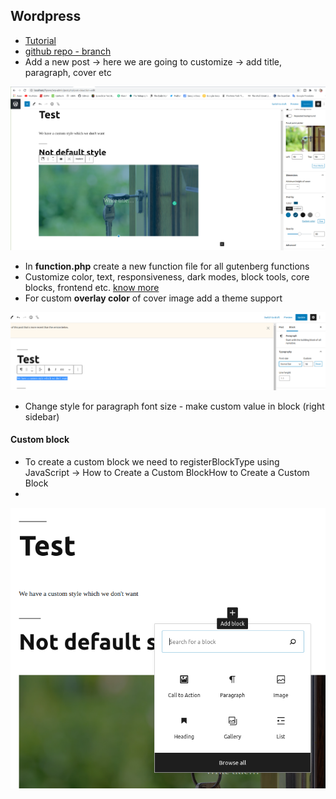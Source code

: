 ## Wordpress

 - [Tutorial](https://www.youtube.com/watch?v=J71to18QaXs&list=PLriKzYyLb28lHhftzU7Z_DJ32mvLy4KKH&index=2)
 - [github repo - branch](https://github.com/Alecaddd/gutenberg-tutorial)
 - Add a new post -> here we are going to customize -> add title, paragraph, cover etc

 ![screenshot](screenshots/wpgb-1.png)

 - In **function.php** create a new function file for all gutenberg functions
 - Customize color, text, responsiveness, dark modes, block tools, core blocks, frontend etc. [know more](https://developer.wordpress.org/block-editor/developers/themes/theme-support/)
 - For custom **overlay color** of cover image add a theme support

 ![screenshot](screenshots/wpgb-2.png)

 - Change style for paragraph font size - make custom value in block (right sidebar)

#### Custom block
 
 - To create a custom block we need to registerBlockType using JavaScript -> How to Create a Custom BlockHow to Create a Custom Block
 - 

 ![screenshot](screenshots/wpgb-3.png)

